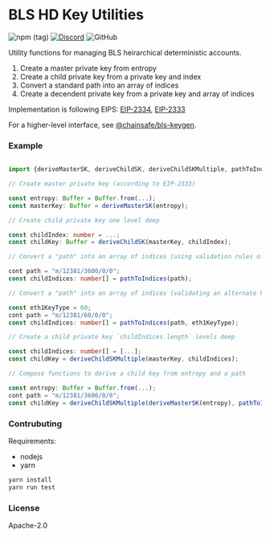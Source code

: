 # BLS HD Key Utilities

![npm (tag)](https://img.shields.io/npm/v/bls-hd-key/latest)
[![Discord](https://img.shields.io/discord/593655374469660673.svg?label=Discord&logo=discord)](https://discord.gg/aMxzVcr)
![GitHub](https://img.shields.io/github/license/chainsafe/bls-hd-key)

Utility functions for managing BLS heirarchical deterministic accounts.

1. Create a master private key from entropy
2. Create a child private key from a private key and index
3. Convert a standard path into an array of indices
4. Create a decendent private key from a private key and array of indices

Implementation is following EIPS: [EIP-2334](https://github.com/ethereum/EIPs/blob/master/EIPS/eip-2334.md), [EIP-2333](https://github.com/ethereum/EIPs/blob/master/EIPS/eip-2333.md)

For a higher-level interface, see [@chainsafe/bls-keygen](https://github.com/chainsafe/bls-keygen).

### Example
```typescript

import {deriveMasterSK, deriveChildSK, deriveChildSKMultiple, pathToIndices} from "bls-hd-key";

// Create master private key (according to EIP-2333)

const entropy: Buffer = Buffer.from(...);
const masterKey: Buffer = deriveMasterSK(entropy);

// Create child private key one level deep

const childIndex: number = ...;
const childKey: Buffer = deriveChildSK(masterKey, childIndex);

// Convert a "path" into an array of indices (using validation rules of EIP-2334)

cont path = "m/12381/3600/0/0";
const childIndices: number[] = pathToIndices(path);

// Convert a "path" into an array of indices (validating an alternate key type)

const eth1KeyType = 60;
cont path = "m/12381/60/0/0";
const childIndices: number[] = pathToIndices(path, eth1KeyType);

// Create a child private key `childIndices.length` levels deep

const childIndices: number[] = [...];
const childKey = deriveChildSKMultiple(masterKey, childIndices);

// Compose functions to derive a child key from entropy and a path

const entropy: Buffer = Buffer.from(...);
cont path = "m/12381/3600/0/0";
const childKey = deriveChildSKMultiple(deriveMasterSK(entropy), pathToIndices(path));

```

### Contrubuting

Requirements:
- nodejs
- yarn

```bash
yarn install
yarn run test
```

### License

Apache-2.0
